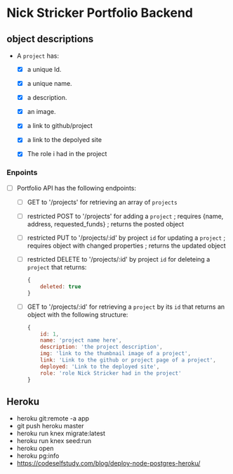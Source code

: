 # Nick Stricker Portfolio Backend
## object descriptions


- A `project` has:
    - [x] a unique Id.
    - [x] a unique name.
    - [x] a description.
    - [x] an image.
    - [x] a link to github/project
    - [x] a link to the depolyed site
    - [x] The role i had in the project


### Enpoints

- [ ] Portfolio API has the following endpoints:

    - [ ] GET to '/projects' for retrieving an array of `projects`
    - [ ] restricted POST to '/projects' for adding a `project` ; 
            requires {name, address, requested_funds} ; 
            returns the posted object
    - [ ] restricted PUT to '/projects/:id' by project `id` for updating a `project` ;  
            requires object with changed properties ; 
            returns the updated object
    - [ ] restricted DELETE to '/projects/:id' by project `id` for deleteing a `project` that returns: 

        ```js
        {
            deleted: true
        }
        ```

    - [ ] GET to '/projects/:id' for retrieving a `project` by its `id` that returns an object with the following structure:

        ```js
        {
            id: 1,
            name: 'project name here',
            description: 'the project description',
            img: 'link to the thumbnail image of a project',
            link: 'Link to the github or project page of a project',
            deployed: 'Link to the deployed site',
            role: 'role Nick Stricker had in the project'
        }
        ```
## Heroku
 - heroku git:remote -a app
 - git push heroku master
 - heroku run knex migrate:latest
 - heroku run knex seed:run
 - heroku open
 - heroku pg:info
 - https://codeselfstudy.com/blog/deploy-node-postgres-heroku/
